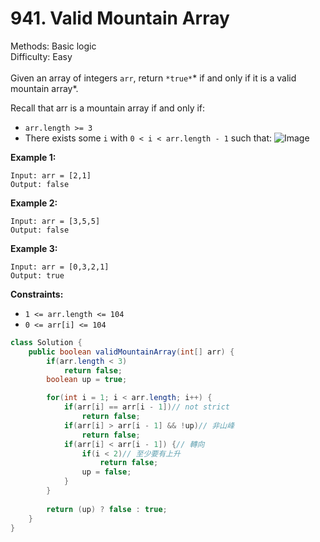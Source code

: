# 941. Valid Mountain Array  

  Methods: Basic logic </br> Difficulty: Easy </br> </br>Given an array of integers `arr`, return `*true*`* if and only if it is a valid mountain array*.

Recall that arr is a mountain array if and only if: 

- `arr.length >= 3`
- There exists some `i` with `0 < i < arr.length - 1` such that:
![Image](https://assets.leetcode.com/uploads/2019/10/20/hint_valid_mountain_array.png)

**Example 1:**

```plain text
Input: arr = [2,1]
Output: false
```

**Example 2:**

```plain text
Input: arr = [3,5,5]
Output: false
```

**Example 3:**

```plain text
Input: arr = [0,3,2,1]
Output: true
```

**Constraints:**

- `1 <= arr.length <= 104`
- `0 <= arr[i] <= 104`
```java
class Solution {
    public boolean validMountainArray(int[] arr) {
        if(arr.length < 3) 
            return false;
        boolean up = true;

        for(int i = 1; i < arr.length; i++) {
            if(arr[i] == arr[i - 1])// not strict
                return false;
            if(arr[i] > arr[i - 1] && !up)// 非山峰
                return false;
            if(arr[i] < arr[i - 1]) {// 轉向
                if(i < 2)// 至少要有上升
                    return false;
                up = false;
            }
        }
        
        return (up) ? false : true;
    }
}
```

